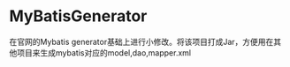 # MyBatisGenerator
在官网的Mybatis generator基础上进行小修改。将该项目打成Jar，方便用在其他项目来生成mybatis对应的model,dao,mapper.xml

